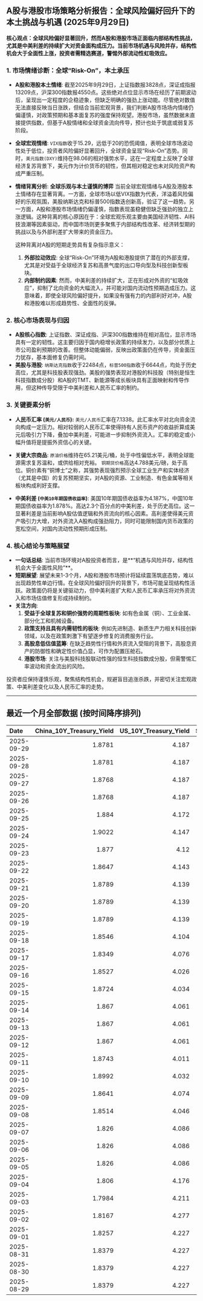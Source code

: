 ## A股与港股市场策略分析报告：全球风险偏好回升下的本土挑战与机遇 (2025年9月29日)

**核心观点：全球风险偏好显著回升，然而A股和港股市场正面临内部结构性挑战，尤其是中美利差的持续扩大对资金面构成压力。当前市场机遇与风险并存，结构性机会大于全面性上涨，投资者需精选赛道，警惕外部流动性虹吸效应。**

### 1. 市场情绪诊断：全球“Risk-On”，本土承压

*   **A股和港股本土情绪**:
    截至2025年9月29日，上证指数报3828点，深证成指报13209点，沪深300指数报4550点。这些绝对点位显示市场在经历了前期波动后，呈现出一定程度的企稳迹象，但缺乏明确的强劲上涨动能。尽管绝对数值无法直接反映当日涨跌，但结合当前宏观背景，我们判断A股市场场内情绪仍偏谨慎，对政策预期和基本面复苏的强度保持观望。港股市场，虽然数据未直接提供指数，但基于A股情绪和全球资金流向传导，预计也处于筑底或弱复苏阶段。

*   **全球宏观情绪**:
    `VIX指数`收于15.29，远低于20的恐慌阈值，表明全球市场波动性处于低位，投资者风险偏好显著回升，全球资金呈现“Risk-On”态势。同时，`美元指数(DXY)`维持在98.06的相对强势水平，这在一定程度上反映了全球经济复苏背景下，美元作为计价货币的韧性，但其相对稳定也未对风险资产构成严重压制。

*   **情绪背离分析**: **全球乐观与本土谨慎的博弈**
    当前全球宏观情绪与A股及港股本土情绪存在显著背离。一方面，全球市场以低VIX指数为代表，洋溢着风险偏好的乐观氛围，美股纳斯达克和标普500指数迭创新高，验证了这一趋势。另一方面，A股和港股市场情绪仍偏谨慎，指数表现虽稳健但缺乏强劲的独立上涨逻辑。这种背离的核心原因在于：全球宏观乐观主要由美国经济韧性、AI科技浪潮等因素驱动，而中国市场则更多聚焦于内部结构性改革、经济转型期的挑战以及与外部利差扩大带来的资金压力。

    这种背离对A股的短期走势具有复杂指示意义：
    1.  **外部拉动效应**: 全球“Risk-On”环境为A股和港股提供了潜在的外部支撑，尤其是对受益于全球经济复苏和高景气度的出口导向型及科技创新型板块。
    2.  **内部制约因素**: 然而，中美利差的持续扩大，正在形成对外资的“虹吸效应”，抑制了北向资金的大幅流入，并可能对国内流动性预期造成压力。这意味着，即使全球风险偏好提升，如果没有强有力的内部利好对冲，A股和港股难以形成趋势性、全面性的反弹。

### 2. 核心市场表现与归因

*   **A股核心指数**: 上证指数、深证成指、沪深300指数维持在相对高位，显示市场具有一定的韧性。这主要归因于国内稳增长政策的持续发力，以及部分优质上市公司盈利预期的改善。但整体动能偏弱，反映出政策面仍在传导，资金面压力犹存，基本面修复仍需时间。
*   **美股与港股**: `纳斯达克指数`收于22484点，`标普500指数`收于6644点，均处于历史高位，尤其是科技股表现强劲。美股的强势表现对港股的科技股（特别是恒生科技指数成分股）和A股的TMT、新能源等成长板块具有正面映射和传导作用，但这种传导受限于中美利差和人民币汇率的制约。

### 3. 关键要素分析

*   **人民币汇率 (`美元/人民币`):**
    `美元/人民币`汇率在7.1338。此汇率水平对北向资金流向构成一定压力。相对较弱的人民币汇率使得持有人民币资产的收益折算成美元后吸引力下降，叠加中美利差，可能进一步抑制外资流入。汇率的稳定或小幅升值将是提振外资信心的关键。

*   **关键大宗商品**:
    `原油价格`维持在65.21美元/桶，处于中性偏低水平，表明全球能源需求复苏温和，或供给相对充裕。
    `铜期货价格`高达4.788美元/磅，处于高位。铜价素有“铜博士”之称，其强势表现强烈预示全球工业生产和实体经济（尤其是中国）的复苏预期坚实，对A股的资源、工业制造、有色金属等相关板块构成利好支撑。

*   **中美利差 (`中美10年期国债收益率`)**:
    美国10年期国债收益率为4.187%，中国10年期国债收益率为1.878%。高达2.3个百分点的中美利差，处于历史高位。这一显著利差是当前影响A股估值逻辑和外资流向的核心因素。高利差使得美元资产吸引力大增，对外资流入A股构成强劲阻力，同时可能限制国内货币政策的宽松空间，对国内流动性预期形成压制。

### 4. 核心结论与策略展望

*   **一句话总结**: 当前市场环境对A股投资者而言，是**“机遇与风险并存，结构性机会大于全面性风险”**。
*   **短期展望**: 展望未来1-3个月，A股和港股市场预计将延续震荡筑底态势，难以出现趋势性单边行情。在全球风险偏好回升的背景下，市场可能呈现结构性活跃。政策面仍将是关键驱动力，但中美利差扩大和人民币汇率承压将对外资流入和市场估值修复形成持续制约。
*   **关注方向**:
    1.  **受益于全球复苏和铜价强势的周期性板块**: 如有色金属（铜）、工业金属、部分化工和机械设备。
    2.  **政策支持且具有内需韧性的板块**: 例如先进制造、新质生产力相关科技创新领域，以及在政策刺激下有望逐步修复的消费服务行业。
    3.  **高股息低估值蓝筹**: 在缺乏趋势性行情和外资流入受阻的背景下，高股息资产的防御性和确定性价值凸显，可作为配置压舱石。
    4.  **港股市场**: 关注与美股科技股联动性强的恒生科技指数成分股，但需警惕汇率波动和资金流出的风险。

投资者应保持谨慎乐观，聚焦结构性机会，规避盲目追涨杀跌，并密切关注宏观政策、中美利差变化以及人民币汇率的走势。

---

## 最近一个月全部数据 (按时间降序排列)

| Date       |   China_10Y_Treasury_Yield |   US_10Y_Treasury_Yield |   Shanghai_Composite_Index |   CSI_300_Index |   Shenzhen_Component_Index |   GOLD_spot_price |   OIL_price |   ALUMINUM_future |   BTC_price |   USD_CNY_exchange_rate |   Commodity_Index_ETF |   US_Dollar_Index |   ETH_price |   LEAN_HOGS_future |   COPPER_future |   High_Yield_Bond_ETF |   LIVE_CATTLE_future |   GOLD_near_month_future |   NATURAL_GAS_future |   PLATINUM_future |   SILVER_future |   Long_Term_Treasury_ETF |   CORN_future |   SOYBEANS_future |   WHEAT_future |   SP500_close |   NASDAQ_close |   VIX_close |   GOLD_basis_spot_vs_near |
|:-----------|---------------------------:|------------------------:|---------------------------:|----------------:|---------------------------:|------------------:|------------:|------------------:|------------:|------------------------:|----------------------:|------------------:|------------:|-------------------:|----------------:|----------------------:|---------------------:|-------------------------:|---------------------:|------------------:|----------------:|-------------------------:|--------------:|------------------:|---------------:|--------------:|---------------:|------------:|--------------------------:|
| 2025-09-29 |                     1.8781 |                   4.187 |                    3828.11 |         4550.05 |                    13209   |            3807.7 |       65.21 |           2581.25 |      112241 |                  7.1338 |                 22.81 |            98.056 |     4129.12 |             92.175 |          4.788  |                81.08  |              234.35  |                   3807.8 |                3.163 |            1624.6 |          46.57  |                   88.9   |        421.25 |           1010.75 |         519.75 |       6643.7  |        22484.1 |       15.29 |                 -0.100098 |
| 2025-09-28 |                     1.8781 |                   4.187 |                    3828.11 |         4550.05 |                    13209   |            3807.7 |       65.21 |           2581.25 |      109682 |                  7.1338 |                 22.81 |            98.056 |     4018.66 |             92.175 |          4.788  |                81.08  |              234.35  |                   3807.8 |                3.163 |            1624.6 |          46.57  |                   88.9   |        421.25 |           1010.75 |         519.75 |       6643.7  |        22484.1 |       15.29 |                 -0.100098 |
| 2025-09-27 |                     1.8768 |                   4.187 |                    3828.11 |         4550.05 |                    13209   |            3775.3 |       65.72 |           2544.75 |      109682 |                  7.1338 |                 22.81 |            98.15  |     4018.66 |             92.175 |          4.7155 |                81.08  |              234.35  |                   3776.2 |                2.835 |            1582.7 |          46.221 |                   88.9   |        422    |           1013.75 |         519.75 |       6643.7  |        22484.1 |       15.29 |                 -0.899902 |
| 2025-09-26 |                     1.8768 |                   4.187 |                    3828.11 |         4550.05 |                    13209   |            3775.3 |       65.72 |           2544.75 |      109713 |                  7.1338 |                 22.81 |            98.15  |     4035.89 |             92.175 |          4.7155 |                81.08  |              234.35  |                   3776.2 |                2.835 |            1582.7 |          46.221 |                   88.9   |        422    |           1013.75 |         519.75 |       6643.7  |        22484.1 |       15.29 |                 -0.899902 |
| 2025-09-25 |                     1.884  |                   4.172 |                    3853.3  |         4593.49 |                    13445.9 |            3736.9 |       64.98 |           2551    |      109049 |                  7.1315 |                 22.8  |            98.55  |     3868.33 |            100.1   |          4.7    |                80.92  |              232.05  |                   3738.7 |                2.904 |            1530.7 |          44.697 |                   88.98  |        425.75 |           1012.25 |         527    |       6604.72 |        22384.7 |       16.74 |                 -1.80005  |
| 2025-09-24 |                     1.9022 |                   4.147 |                    3853.64 |         4566.07 |                    13356.1 |            3732.1 |       64.99 |           2533.5  |      113329 |                  7.1116 |                 22.64 |            97.87  |     4153.47 |             99.425 |          4.7525 |                81.15  |              234.05  |                   3735   |                2.858 |            1484.5 |          43.777 |                   88.98  |        424.25 |           1009    |         519.5  |       6637.97 |        22497.9 |       16.18 |                 -2.8999   |
| 2025-09-23 |                     1.877  |                   4.12  |                    3821.83 |         4519.78 |                    13119.8 |            3780.6 |       63.41 |           2522    |      112014 |                  7.114  |                 22.49 |            97.26  |     4165.5  |            100.525 |          4.5845 |                81.26  |              235.6   |                   3784.2 |                2.853 |            1504.2 |          44.192 |                   89.32  |        426.25 |           1012    |         520.5  |       6656.92 |        22573.5 |       16.64 |                 -3.59985  |
| 2025-09-22 |                     1.8647 |                   4.143 |                    3828.58 |         4522.61 |                    13158   |            3740.7 |       62.64 |           2530.25 |      112749 |                  7.1129 |                 22.26 |            97.33  |     4202.88 |             98.8   |          4.573  |                81.32  |              237.15  |                   3744.8 |                2.806 |            1423.7 |          43.799 |                   88.7   |        421.75 |           1011    |         510.75 |       6693.75 |        22789   |       16.1  |                 -4.1001   |
| 2025-09-21 |                     1.8789 |                   4.139 |                    3820.09 |         4501.92 |                    13070.9 |            3671.5 |       62.68 |           2559.75 |      115306 |                  7.1129 |                 22.26 |            97.64  |     4451.33 |             97.975 |          4.569  |                81.26  |              233.575 |                   3676   |                2.888 |            1414.3 |          42.536 |                   89.02  |        424    |           1025.5  |         522.5  |       6664.36 |        22631.5 |       15.45 |                 -4.5      |
| 2025-09-20 |                     1.8789 |                   4.139 |                    3820.09 |         4501.92 |                    13070.9 |            3671.5 |       62.68 |           2559.75 |      115722 |                  7.1129 |                 22.26 |            97.64  |     4482.27 |             97.975 |          4.569  |                81.26  |              233.575 |                   3676   |                2.888 |            1414.3 |          42.536 |                   89.02  |        424    |           1025.5  |         522.5  |       6664.36 |        22631.5 |       15.45 |                 -4.5      |
| 2025-09-19 |                     1.8789 |                   4.139 |                    3820.09 |         4501.92 |                    13070.9 |            3671.5 |       62.68 |           2559.75 |      115689 |                  7.1129 |                 22.26 |            97.64  |     4470.92 |             97.975 |          4.569  |                81.26  |              233.575 |                   3676   |                2.888 |            1414.3 |          42.536 |                   89.02  |        424    |           1025.5  |         522.5  |       6664.36 |        22631.5 |       15.45 |                 -4.5      |
| 2025-09-18 |                     1.8546 |                   4.104 |                    3831.66 |         4498.11 |                    13075.7 |            3643.7 |       63.57 |           2579    |      117137 |                  7.1033 |                 22.44 |            97.35  |     4589.92 |             97.475 |          4.541  |                81.23  |              232.375 |                   3648.7 |                2.939 |            1397.4 |          41.707 |                   89.19  |        423.75 |           1037.5  |         524.25 |       6631.96 |        22470.7 |       15.7  |                 -5        |
| 2025-09-17 |                     1.8349 |                   4.076 |                    3876.34 |         4551.02 |                    13215.5 |            3681.8 |       64.05 |           2583.75 |      116469 |                  7.1142 |                 22.54 |            96.87  |     4592.73 |             97.325 |          4.571  |                81.05  |              231.1   |                   3688   |                3.1   |            1372.7 |          41.722 |                   90.12  |        426.75 |           1043.75 |         528.25 |       6600.35 |        22261.3 |       15.72 |                 -6.19995  |
| 2025-09-16 |                     1.8527 |                   4.026 |                    3861.86 |         4523.34 |                    13064   |            3688.9 |       64.52 |           2614.75 |      116843 |                  7.1185 |                 22.78 |            96.63  |     4503.56 |             97.375 |          4.633  |                81.13  |              233.45  |                   3695.5 |                3.103 |            1398.5 |          42.471 |                   90.35  |        429.5  |           1049.75 |         534    |       6606.76 |        22334   |       16.36 |                 -6.6001   |
| 2025-09-15 |                     1.8724 |                   4.034 |                    3860.5  |         4533.06 |                    13005.8 |            3682.2 |       63.3  |           2591    |      115445 |                  7.1242 |                 22.55 |            97.3   |     4526.82 |             97.525 |          4.6555 |                81.19  |              234.6   |                   3689.5 |                3.043 |            1412.8 |          42.517 |                   90.16  |        423.25 |           1042.75 |         525    |       6615.28 |        22348.8 |       15.69 |                 -7.30005  |
| 2025-09-14 |                     1.867  |                   4.061 |                    3870.6  |         4522    |                    12924.1 |            3649.4 |       62.69 |           2583.75 |      115408 |                  7.1184 |                 22.35 |            97.55  |     4609.6  |             97.125 |          4.5885 |                80.96  |              229.975 |                   3657.3 |                2.941 |            1407.3 |          42.387 |                   89.95  |        399    |           1025.75 |         503    |       6584.29 |        22141.1 |       14.76 |                 -7.90015  |
| 2025-09-13 |                     1.867  |                   4.061 |                    3870.6  |         4522    |                    12924.1 |            3649.4 |       62.69 |           2583.75 |      115951 |                  7.1184 |                 22.35 |            97.55  |     4668.18 |             97.125 |          4.5885 |                80.96  |              229.975 |                   3657.3 |                2.941 |            1407.3 |          42.387 |                   89.95  |        399    |           1025.75 |         503    |       6584.29 |        22141.1 |       14.76 |                 -7.90015  |
| 2025-09-12 |                     1.867  |                   4.061 |                    3870.6  |         4522    |                    12924.1 |            3649.4 |       62.69 |           2583.75 |      116102 |                  7.1184 |                 22.35 |            97.55  |     4715.25 |             97.125 |          4.5885 |                80.96  |              229.975 |                   3657.3 |                2.941 |            1407.3 |          42.387 |                   89.95  |        399    |           1025.75 |         503    |       6584.29 |        22141.1 |       14.76 |                 -7.90015  |
| 2025-09-11 |                     1.8743 |                   4.011 |                    3875.31 |         4548.04 |                    12979.9 |            3636.9 |       62.37 |           2587.75 |      115508 |                  7.1207 |                 22.22 |            97.54  |     4461.23 |             98.175 |          4.5905 |                81.04  |              232.275 |                   3645   |                2.934 |            1395.4 |          41.697 |                   90.34  |        399    |           1015.25 |         503    |       6587.47 |        22043.1 |       14.71 |                 -8.1001   |
| 2025-09-10 |                     1.8992 |                   4.032 |                    3812.22 |         4445.37 |                    12557.7 |            3643.6 |       63.67 |           2518.25 |      113955 |                  7.1209 |                 22.39 |            97.78  |     4349.15 |             96.825 |          4.55   |                80.84  |              231.15  |                   3653.1 |                3.029 |            1392.9 |          41.133 |                   89.74  |        397.25 |           1005.5  |         495    |       6532.04 |        21886.1 |       15.35 |                 -9.5      |
| 2025-09-09 |                     1.8641 |                   4.074 |                    3807.29 |         4436.26 |                    12510.6 |            3643.3 |       62.63 |           2516    |      111531 |                  7.1293 |                 22.24 |            97.79  |     4309.04 |             96.125 |          4.501  |                80.78  |              230.175 |                   3653.3 |                3.117 |            1367.3 |          40.878 |                   89.23  |        401.25 |           1011.5  |         500.75 |       6512.61 |        21879.5 |       15.04 |                -10        |
| 2025-09-08 |                     1.8514 |                   4.046 |                    3826.84 |         4467.57 |                    12666.8 |            3638.1 |       62.26 |           2511    |      112071 |                  7.1325 |                 22.18 |            97.45  |     4308.07 |             95.15  |          4.4905 |                80.87  |              235.8   |                   3648.5 |                3.09  |            1380.8 |          41.426 |                   89.74  |        403    |           1013.5  |         505.5  |       6495.15 |        21798.7 |       15.11 |                -10.3999   |
| 2025-09-07 |                     1.826  |                   4.086 |                    3812.51 |         4460.33 |                    12590.6 |            3613.2 |       61.87 |           2495.25 |      111168 |                  7.1414 |                 22.03 |            97.77  |     4305.35 |             96.025 |          4.4825 |                80.87  |              235.975 |                   3624   |                3.048 |            1381.7 |          41.074 |                   88.56  |        399    |           1006.5  |         501    |       6481.5  |        21700.4 |       15.18 |                -10.8      |
| 2025-09-06 |                     1.826  |                   4.086 |                    3812.51 |         4460.33 |                    12590.6 |            3613.2 |       61.87 |           2495.25 |      110225 |                  7.1414 |                 22.03 |            97.77  |     4274.24 |             96.025 |          4.4825 |                80.87  |              235.975 |                   3624   |                3.048 |            1381.7 |          41.074 |                   88.56  |        399    |           1006.5  |         501    |       6481.5  |        21700.4 |       15.18 |                -10.8      |
| 2025-09-05 |                     1.826  |                   4.086 |                    3812.51 |         4460.33 |                    12590.6 |            3613.2 |       61.87 |           2495.25 |      110651 |                  7.1414 |                 22.03 |            97.77  |     4306.99 |             96.025 |          4.4825 |                80.87  |              235.975 |                   3624   |                3.048 |            1381.7 |          41.074 |                   88.56  |        399    |           1006.5  |         501    |       6481.5  |        21700.4 |       15.18 |                -10.8      |
| 2025-09-04 |                     1.806  |                   4.176 |                    3765.88 |         4365.21 |                    12118.7 |            3565.8 |       63.48 |           2488.75 |      110724 |                  7.1414 |                 22.21 |            98.35  |     4298.74 |             95.025 |          4.488  |                80.83  |              236.95  |                   3577.3 |                3.074 |            1371.2 |          40.911 |                   87.23  |        399.75 |           1012    |         502.25 |       6502.08 |        21707.7 |       15.3  |                -11.5      |
| 2025-09-03 |                     1.7984 |                   4.211 |                    3813.56 |         4459.83 |                    12472   |            3593.2 |       63.97 |           2505.5  |      111723 |                  7.139  |                 22.37 |            98.14  |     4450.39 |             93.825 |          4.5585 |                80.61  |              238.325 |                   3606.1 |                3.064 |            1448.6 |          41.542 |                   86.57  |        397.75 |           1016    |         504    |       6448.26 |        21497.7 |       16.35 |                -12.9001   |
| 2025-09-02 |                     1.8167 |                   4.277 |                    3858.13 |         4490.45 |                    12553.8 |            3549.4 |       65.59 |           2514.5  |      111201 |                  7.1304 |                 22.57 |            98.4   |     4325.37 |             95.55  |          4.5695 |                80.39  |              239.525 |                   3562.9 |                3.009 |            1405.8 |          41.071 |                   85.63  |        403    |           1025.75 |         513    |       6415.54 |        21279.6 |       17.17 |                -13.5      |
| 2025-09-01 |                     1.8257 |                   4.227 |                    3875.53 |         4523.71 |                    12829   |            3473.7 |       64.01 |           2514.75 |      109251 |                  7.1304 |                 22.21 |            97.77  |     4314.47 |             95.025 |          4.5185 |                80.477 |              241.9   |                   3487.2 |                2.997 |            1365.7 |          40.2   |                   86.272 |        398    |           1036.75 |         518    |       6460.26 |        21455.6 |       15.36 |                -13.5      |
| 2025-08-31 |                     1.8379 |                   4.227 |                    3857.93 |         4496.76 |                    12696.2 |            3473.7 |       64.01 |           2514.75 |      108237 |                  7.153  |                 22.21 |            97.77  |     4390.02 |             95.025 |          4.5185 |                80.477 |              241.9   |                   3487.2 |                2.997 |            1365.7 |          40.2   |                   86.272 |        398    |           1036.75 |         518    |       6460.26 |        21455.6 |       15.36 |                -13.5      |
| 2025-08-30 |                     1.8379 |                   4.227 |                    3857.93 |         4496.76 |                    12696.2 |            3473.7 |       64.01 |           2514.75 |      108808 |                  7.153  |                 22.21 |            97.77  |     4374.15 |             95.025 |          4.5185 |                80.477 |              241.9   |                   3487.2 |                2.997 |            1365.7 |          40.2   |                   86.272 |        398    |           1036.75 |         518    |       6460.26 |        21455.6 |       15.36 |                -13.5      |
| 2025-08-29 |                     1.8379 |                   4.227 |                    3857.93 |         4496.76 |                    12696.2 |            3473.7 |       64.01 |           2514.75 |      108411 |                  7.153  |                 22.21 |            97.77  |     4360.15 |             95.025 |          4.5185 |                80.477 |              241.9   |                   3487.2 |                2.997 |            1365.7 |          40.2   |                   86.272 |        398    |           1036.75 |         518    |       6460.26 |        21455.6 |       15.36 |                -13.5      |